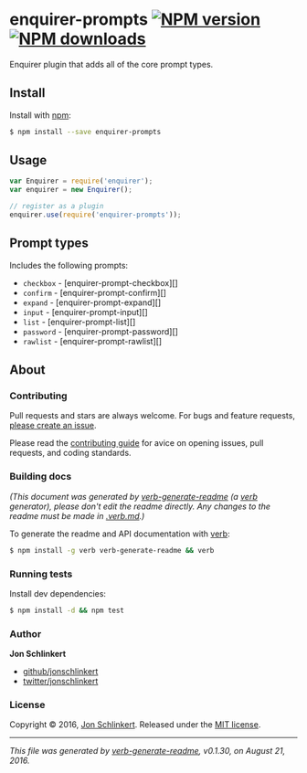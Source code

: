 # enquirer-prompts [![NPM version](https://img.shields.io/npm/v/enquirer-prompts.svg?style=flat)](https://www.npmjs.com/package/enquirer-prompts) [![NPM downloads](https://img.shields.io/npm/dm/enquirer-prompts.svg?style=flat)](https://npmjs.org/package/enquirer-prompts)

Enquirer plugin that adds all of the core prompt types.

## Install

Install with [npm](https://www.npmjs.com/):

```sh
$ npm install --save enquirer-prompts
```

## Usage

```js
var Enquirer = require('enquirer');
var enquirer = new Enquirer();

// register as a plugin
enquirer.use(require('enquirer-prompts'));
```

## Prompt types

Includes the following prompts:

* `checkbox` - [enquirer-prompt-checkbox][]
* `confirm` - [enquirer-prompt-confirm][]
* `expand` - [enquirer-prompt-expand][]
* `input` - [enquirer-prompt-input][]
* `list` - [enquirer-prompt-list][]
* `password` - [enquirer-prompt-password][]
* `rawlist` - [enquirer-prompt-rawlist][]

## About

### Contributing

Pull requests and stars are always welcome. For bugs and feature requests, [please create an issue](../../issues/new).

Please read the [contributing guide](contributing.md) for avice on opening issues, pull requests, and coding standards.

### Building docs

_(This document was generated by [verb-generate-readme](https://github.com/verbose/verb-generate-readme) (a [verb](https://github.com/verbose/verb) generator), please don't edit the readme directly. Any changes to the readme must be made in [.verb.md](.verb.md).)_

To generate the readme and API documentation with [verb](https://github.com/verbose/verb):

```sh
$ npm install -g verb verb-generate-readme && verb
```

### Running tests

Install dev dependencies:

```sh
$ npm install -d && npm test
```

### Author

**Jon Schlinkert**

* [github/jonschlinkert](https://github.com/jonschlinkert)
* [twitter/jonschlinkert](http://twitter.com/jonschlinkert)

### License

Copyright © 2016, [Jon Schlinkert](https://github.com/jonschlinkert).
Released under the [MIT license](https://github.com/jonschlinkert/enquirer-prompts/blob/master/LICENSE).

***

_This file was generated by [verb-generate-readme](https://github.com/verbose/verb-generate-readme), v0.1.30, on August 21, 2016._